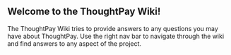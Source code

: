 ## **Welcome to the ThoughtPay Wiki!**

The ThoughtPay Wiki tries to provide answers to any questions you may have about ThoughtPay. Use the right nav bar to navigate through the wiki and find answers to any aspect of the project. 

